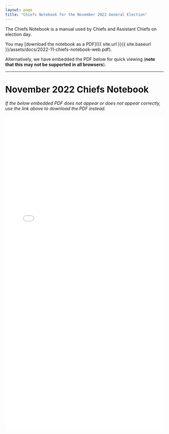 ```yaml
---
layout: page
title: "Chiefs Notebook for the November 2022 General Election"
---
```


The Chiefs Notebook is a manual used by Chiefs and Assistant Chiefs on election day.

You may [download the notebook as a PDF]({{ site.url }}{{ site.baseurl }}/assets/docs/2022-11-chiefs-notebook-web.pdf).

Alternatively, we have embedded the PDF below for quick viewing (**note that this may not be supported in all browsers**).

---

# November 2022 Chiefs Notebook

*If the below embedded PDF does not appear or does not appear correctly, use the link above to download the PDF instead.*

<embed src="{{ site.url }}{{ site.baseurl }}/assets/docs/2022-11-chiefs-notebook-web.pdf" type="application/pdf" width="100%" height="1000px" />

